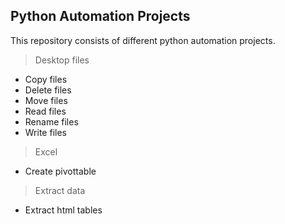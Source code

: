 ## Python Automation Projects

This repository consists of different python automation projects.

> Desktop files

- Copy files
- Delete files
- Move files
- Read files
- Rename files
- Write files

> Excel

- Create pivottable

> Extract data

- Extract html tables
